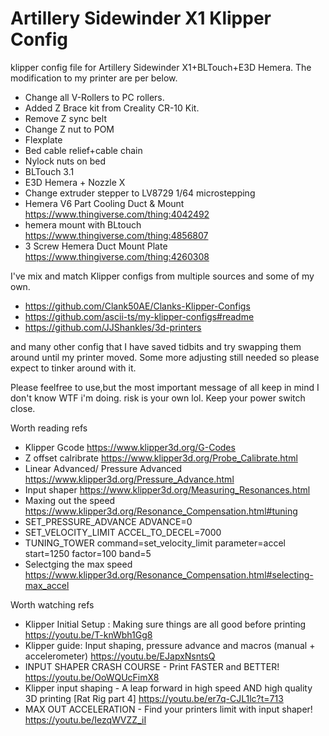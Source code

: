 # Artillery Sidewinder X1 Klipper Config
klipper config file for Artillery Sidewinder X1+BLTouch+E3D Hemera.
The modification to my printer are per below.
- Change all V-Rollers to PC rollers.
- Added Z Brace kit from Creality CR-10 Kit.
- Remove Z sync belt
- Change Z nut to POM
- Flexplate
- Bed cable relief+cable chain
- Nylock nuts on bed
- BLTouch 3.1
- E3D Hemera + Nozzle X
- Change extruder stepper to LV8729 1/64 microstepping
- Hemera V6 Part Cooling Duct & Mount https://www.thingiverse.com/thing:4042492
- hemera mount with BLtouch https://www.thingiverse.com/thing:4856807
- 3 Screw Hemera Duct Mount Plate https://www.thingiverse.com/thing:4260308

I've mix and match Klipper configs from multiple sources and some of my own.
- https://github.com/Clank50AE/Clanks-Klipper-Configs
- https://github.com/ascii-ts/my-klipper-configs#readme
- https://github.com/JJShankles/3d-printers

and many other config that I have saved tidbits and try swapping them around until my printer moved. Some more adjusting still needed so please expect to tinker around with it.

Please feelfree to use,but the most important message of all keep in mind I don't know WTF i'm doing. risk is your own lol.
Keep your power switch close.


Worth reading refs
- Klipper Gcode https://www.klipper3d.org/G-Codes
- Z offset calribrate https://www.klipper3d.org/Probe_Calibrate.html
- Linear Advanced/ Pressure Advanced https://www.klipper3d.org/Pressure_Advance.html
- Input shaper https://www.klipper3d.org/Measuring_Resonances.html
- Maxing out the speed https://www.klipper3d.org/Resonance_Compensation.html#tuning
- SET_PRESSURE_ADVANCE ADVANCE=0
- SET_VELOCITY_LIMIT ACCEL_TO_DECEL=7000
- TUNING_TOWER command=set_velocity_limit parameter=accel start=1250 factor=100 band=5
- Selectging the max speed https://www.klipper3d.org/Resonance_Compensation.html#selecting-max_accel

Worth watching refs

- Klipper Initial Setup : Making sure things are all good before printing https://youtu.be/T-knWbh1Gg8
- Klipper guide: Input shaping, pressure advance and macros (manual + accelerometer) https://youtu.be/EJapxNsntsQ
- INPUT SHAPER CRASH COURSE - Print FASTER and BETTER! https://youtu.be/OoWQUcFimX8
- Klipper input shaping - A leap forward in high speed AND high quality 3D printing [Rat Rig part 4] https://youtu.be/er7q-CJL1lc?t=713
- MAX OUT ACCELERATION - Find your printers limit with input shaper! https://youtu.be/IezqWVZZ_iI
